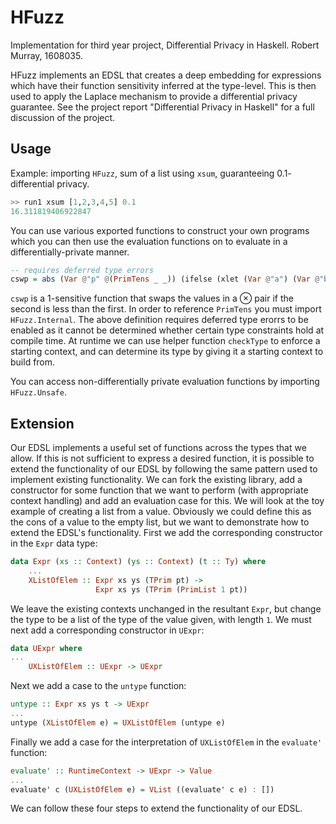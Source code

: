 # HFuzz

Implementation for third year project, Differential Privacy in Haskell. Robert Murray, 1608035.

HFuzz implements an EDSL that creates a deep embedding for expressions which have their function sensitivity inferred at the type-level. This is then used to apply the Laplace mechanism to provide a differential privacy guarantee. See the project report "Differential Privacy in Haskell" for a full discussion of the project.

## Usage

Example: importing `HFuzz`, sum of a list using `xsum`, guaranteeing $0.1$-differential privacy.

```haskell
>> run1 xsum [1,2,3,4,5] 0.1
16.311819406922847
```

You can use various exported functions to construct your own programs which you can then use the evaluation functions on to evaluate in a differentially-private manner.

```haskell
-- requires deferred type errors
cswp = abs (Var @"p" @(PrimTens _ _)) (ifelse (xlet (Var @"a") (Var @"b") (ref (Var @"p")) (xlt (ref (Var @"a")) (ref (Var @"b")))) (ref (Var @"p")) (swapT (XVar (Var @"p"))))
```

`cswp` is a $1$-sensitive function that swaps the values in a $\otimes$ pair if the second is less than the first. In order to reference `PrimTens` you must import `HFuzz.Internal`. The above definition requires deferred type erorrs to be enabled as it cannot be determined whether certain type constraints hold at compile time. At runtime we can use helper function `checkType` to enforce a starting context, and can determine its type by giving it a starting context to build from.

You can access non-differentially private evaluation functions by importing `HFuzz.Unsafe`.

## Extension

Our EDSL implements a useful set of functions across the types that we allow. If this is not sufficient to express a desired function, it is possible to extend the functionality of our EDSL by following the same pattern used to implement existing functionality. We can fork the existing library, add a constructor for some function that we want to perform (with appropriate context handling) and add an evaluation case for this. We will look at the toy example of creating a list from a value. Obviously we could define this as the cons of a value to the empty list, but we want to demonstrate how to extend the EDSL's functionality. First we add the corresponding constructor in the `Expr` data type:

```haskell
data Expr (xs :: Context) (ys :: Context) (t :: Ty) where
    ...
    XListOfElem :: Expr xs ys (TPrim pt) ->
                   Expr xs ys (TPrim (PrimList 1 pt))
```

We leave the existing contexts unchanged in the resultant `Expr`, but change the type to be a list of the type of the value given, with length `1`. We must next add a corresponding constructor in `UExpr`:

```haskell
data UExpr where
...
    UXListOfElem :: UExpr -> UExpr
```

Next we add a case to the `untype` function:

```haskell
untype :: Expr xs ys t -> UExpr
...
untype (XListOfElem e) = UXListOfElem (untype e)
```

Finally we add a case for the interpretation of `UXListOfElem` in the `evaluate'` function:

```haskell
evaluate' :: RuntimeContext -> UExpr -> Value
...
evaluate' c (UXListOfElem e) = VList ((evaluate' c e) : [])
```

We can follow these four steps to extend the functionality of our EDSL.